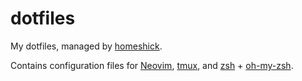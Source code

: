 # dotfiles
My dotfiles, managed by [homeshick](https://github.com/andsens/homeshick).

Contains configuration files for [Neovim](https://github.com/neovim/neovim), [tmux](https://github.com/tmux/tmux), and [zsh](https://en.wikipedia.org/wiki/Z_shell) + [oh-my-zsh](https://github.com/robbyrussell/oh-my-zsh).
